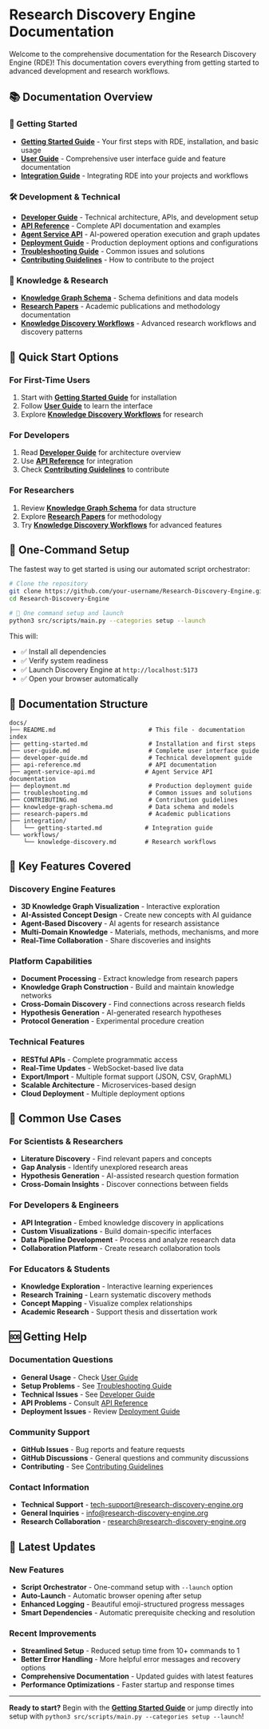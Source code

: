 # Research Discovery Engine Documentation

Welcome to the comprehensive documentation for the Research Discovery Engine (RDE)! This documentation covers everything from getting started to advanced development and research workflows.

## 📚 Documentation Overview

### 🚀 Getting Started
- **[Getting Started Guide](getting-started.md)** - Your first steps with RDE, installation, and basic usage
- **[User Guide](user-guide.md)** - Comprehensive user interface guide and feature documentation
- **[Integration Guide](integration/getting-started.md)** - Integrating RDE into your projects and workflows

### 🛠️ Development & Technical
- **[Developer Guide](developer-guide.md)** - Technical architecture, APIs, and development setup
- **[API Reference](api-reference.md)** - Complete API documentation and examples
- **[Agent Service API](agent-service-api.md)** - AI-powered operation execution and graph updates
- **[Deployment Guide](deployment.md)** - Production deployment options and configurations
- **[Troubleshooting Guide](troubleshooting.md)** - Common issues and solutions
- **[Contributing Guidelines](CONTRIBUTING.md)** - How to contribute to the project

### 🧠 Knowledge & Research
- **[Knowledge Graph Schema](knowledge-graph-schema.md)** - Schema definitions and data models
- **[Research Papers](research-papers.md)** - Academic publications and methodology documentation
- **[Knowledge Discovery Workflows](workflows/knowledge-discovery.md)** - Advanced research workflows and discovery patterns

## 🚀 Quick Start Options

### For First-Time Users
1. Start with **[Getting Started Guide](getting-started.md)** for installation
2. Follow **[User Guide](user-guide.md)** to learn the interface
3. Explore **[Knowledge Discovery Workflows](workflows/knowledge-discovery.md)** for research

### For Developers
1. Read **[Developer Guide](developer-guide.md)** for architecture overview
2. Use **[API Reference](api-reference.md)** for integration
3. Check **[Contributing Guidelines](CONTRIBUTING.md)** to contribute

### For Researchers
1. Review **[Knowledge Graph Schema](knowledge-graph-schema.md)** for data structure
2. Explore **[Research Papers](research-papers.md)** for methodology
3. Try **[Knowledge Discovery Workflows](workflows/knowledge-discovery.md)** for advanced features

## 🎯 One-Command Setup

The fastest way to get started is using our automated script orchestrator:

```bash
# Clone the repository
git clone https://github.com/your-username/Research-Discovery-Engine.git
cd Research-Discovery-Engine

# 🚀 One command setup and launch
python3 src/scripts/main.py --categories setup --launch
```

This will:
- ✅ Install all dependencies
- ✅ Verify system readiness
- ✅ Launch Discovery Engine at `http://localhost:5173`
- ✅ Open your browser automatically

## 📖 Documentation Structure

```
docs/
├── README.md                          # This file - documentation index
├── getting-started.md                 # Installation and first steps
├── user-guide.md                      # Complete user interface guide
├── developer-guide.md                 # Technical development guide
├── api-reference.md                   # API documentation
├── agent-service-api.md              # Agent Service API documentation
├── deployment.md                      # Production deployment guide
├── troubleshooting.md                 # Common issues and solutions
├── CONTRIBUTING.md                    # Contribution guidelines
├── knowledge-graph-schema.md          # Data schema and models
├── research-papers.md                 # Academic publications
├── integration/
│   └── getting-started.md            # Integration guide
└── workflows/
    └── knowledge-discovery.md        # Research workflows
```

## 🔧 Key Features Covered

### Discovery Engine Features
- **3D Knowledge Graph Visualization** - Interactive exploration
- **AI-Assisted Concept Design** - Create new concepts with AI guidance
- **Agent-Based Discovery** - AI agents for research assistance
- **Multi-Domain Knowledge** - Materials, methods, mechanisms, and more
- **Real-Time Collaboration** - Share discoveries and insights

### Platform Capabilities
- **Document Processing** - Extract knowledge from research papers
- **Knowledge Graph Construction** - Build and maintain knowledge networks
- **Cross-Domain Discovery** - Find connections across research fields
- **Hypothesis Generation** - AI-generated research hypotheses
- **Protocol Generation** - Experimental procedure creation

### Technical Features
- **RESTful APIs** - Complete programmatic access
- **Real-Time Updates** - WebSocket-based live data
- **Export/Import** - Multiple format support (JSON, CSV, GraphML)
- **Scalable Architecture** - Microservices-based design
- **Cloud Deployment** - Multiple deployment options

## 🎯 Common Use Cases

### For Scientists & Researchers
- **Literature Discovery** - Find relevant papers and concepts
- **Gap Analysis** - Identify unexplored research areas
- **Hypothesis Generation** - AI-assisted research question formation
- **Cross-Domain Insights** - Discover connections between fields

### For Developers & Engineers
- **API Integration** - Embed knowledge discovery in applications
- **Custom Visualizations** - Build domain-specific interfaces
- **Data Pipeline Development** - Process and analyze research data
- **Collaboration Platform** - Create research collaboration tools

### For Educators & Students
- **Knowledge Exploration** - Interactive learning experiences
- **Research Training** - Learn systematic discovery methods
- **Concept Mapping** - Visualize complex relationships
- **Academic Research** - Support thesis and dissertation work

## 🆘 Getting Help

### Documentation Questions
- **General Usage** - Check [User Guide](user-guide.md)
- **Setup Problems** - See [Troubleshooting Guide](troubleshooting.md)
- **Technical Issues** - See [Developer Guide](developer-guide.md)
- **API Problems** - Consult [API Reference](api-reference.md)
- **Deployment Issues** - Review [Deployment Guide](deployment.md)

### Community Support
- **GitHub Issues** - Bug reports and feature requests
- **GitHub Discussions** - General questions and community discussions
- **Contributing** - See [Contributing Guidelines](CONTRIBUTING.md)

### Contact Information
- **Technical Support** - tech-support@research-discovery-engine.org
- **General Inquiries** - info@research-discovery-engine.org
- **Research Collaboration** - research@research-discovery-engine.org

## 🚀 Latest Updates

### New Features
- **Script Orchestrator** - One-command setup with `--launch` option
- **Auto-Launch** - Automatic browser opening after setup
- **Enhanced Logging** - Beautiful emoji-structured progress messages
- **Smart Dependencies** - Automatic prerequisite checking and resolution

### Recent Improvements
- **Streamlined Setup** - Reduced setup time from 10+ commands to 1
- **Better Error Handling** - More helpful error messages and recovery options
- **Comprehensive Documentation** - Updated guides with latest features
- **Performance Optimizations** - Faster startup and response times

---

**Ready to start?** Begin with the **[Getting Started Guide](getting-started.md)** or jump directly into setup with `python3 src/scripts/main.py --categories setup --launch`! 
